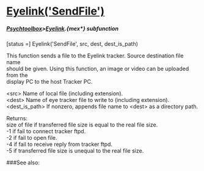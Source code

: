 # [Eyelink('SendFile')](Eyelink-SendFile) 
##### [Psychtoolbox](Psychtoolbox)>[Eyelink](Eyelink).{mex*} subfunction

[status =] Eyelink('SendFile', src, dest, dest_is_path)

This function sends a file to the Eyelink tracker. Source destination file name  
should be given. Using this function, an image or video can be uploaded from the  
display PC to the host Tracker PC.  
  
<src\> Name of local file (including extension).  
<dest\> Name of eye tracker file to write to (including extension).  
<dest\_is\_path\> If nonzero, appends file name to <dest\> as a directory path.  
  
Returns:  
 size of file if transferred file size is equal to the real file size.  
 -1 if fail to connect tracker ftpd.  
 -2 if fail to open file.  
 -4 if fail to receive reply from tracker ftpd.  
 -5 if transferred file size is unequal to the real file size.  


###See also:

